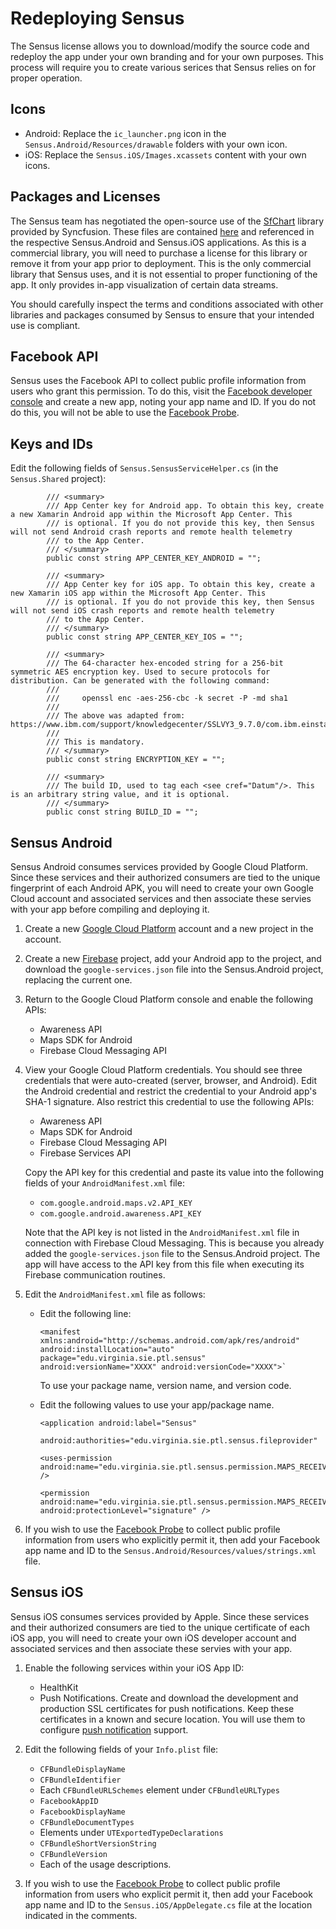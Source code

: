 ﻿---
uid:  redeploying
---

# Redeploying Sensus

The Sensus license allows you to download/modify the source code and redeploy the app 
under your own branding and for your own purposes. This process will
require you to create various serices that Sensus relies on for proper operation.

## Icons

* Android:  Replace the `ic_launcher.png` icon in the `Sensus.Android/Resources/drawable` folders with your own icon.
* iOS:  Replace the `Sensus.iOS/Images.xcassets` content with your own icons.

## Packages and Licenses

The Sensus team has negotiated the open-source use of the [SfChart](https://help.syncfusion.com/wpf/sfchart/getting-started) 
library provided by Syncfusion. These files are contained [here](https://github.com/predictive-technology-laboratory/sensus/tree/develop/dependencies/Syncfusion)
and referenced in the respective Sensus.Android and Sensus.iOS applications. As this is a commercial 
library, you will need to purchase a license for this library or remove it from your app prior to deployment. This is the 
only commercial library that Sensus uses, and it is not essential to proper functioning of the app. It only provides
in-app visualization of certain data streams.

You should carefully inspect the terms and conditions associated with other libraries and packages consumed by 
Sensus to ensure that your intended use is compliant.

## Facebook API

Sensus uses the Facebook API to collect public profile information from users who grant this permission. To do this, 
visit the [Facebook developer console](https://developers.facebook.com) and create a new app, noting your app name and ID.
If you do not do this, you will not be able to use the [Facebook Probe](xref:Sensus.Probes.Apps.FacebookProbe).

## Keys and IDs
Edit the following fields of `Sensus.SensusServiceHelper.cs` (in the `Sensus.Shared` project):

```
        /// <summary>
        /// App Center key for Android app. To obtain this key, create a new Xamarin Android app within the Microsoft App Center. This
        /// is optional. If you do not provide this key, then Sensus will not send Android crash reports and remote health telemetry 
        /// to the App Center.
        /// </summary>
        public const string APP_CENTER_KEY_ANDROID = "";

        /// <summary>
        /// App Center key for iOS app. To obtain this key, create a new Xamarin iOS app within the Microsoft App Center. This
        /// is optional. If you do not provide this key, then Sensus will not send iOS crash reports and remote health telemetry 
        /// to the App Center.
        /// </summary>
        public const string APP_CENTER_KEY_IOS = "";

        /// <summary>
        /// The 64-character hex-encoded string for a 256-bit symmetric AES encryption key. Used to secure protocols for distribution. Can be generated with the following command:
        /// 
        ///     openssl enc -aes-256-cbc -k secret -P -md sha1
        /// 
        /// The above was adapted from:  https://www.ibm.com/support/knowledgecenter/SSLVY3_9.7.0/com.ibm.einstall.doc/topics/t_einstall_GenerateAESkey.html
        /// 
        /// This is mandatory.
        /// </summary>
        public const string ENCRYPTION_KEY = "";

        /// <summary>
        /// The build ID, used to tag each <see cref="Datum"/>. This is an arbitrary string value, and it is optional.
        /// </summary>
        public const string BUILD_ID = "";
```

## Sensus Android

Sensus Android consumes services provided by Google Cloud Platform. Since these services and their authorized consumers are tied
to the unique fingerprint of each Android APK, you will need to create your own Google Cloud account and associated
services and then associate these servies with your app before compiling and deploying it.

1. Create a new [Google Cloud Platform](https://console.cloud.google.com) account and a new project in the account.
1. Create a new [Firebase](https://firebase.google.com/) project, add your Android app to the project, and download 
   the `google-services.json` file into the Sensus.Android project, replacing the current one.
1. Return to the Google Cloud Platform console and enable the following APIs:
   
   * Awareness API
   * Maps SDK for Android
   * Firebase Cloud Messaging API

1. View your Google Cloud Platform credentials. You should see three credentials that were auto-created (server,
   browser, and Android). Edit the Android credential and restrict the credential to your Android app's SHA-1 signature. 
   Also restrict this credential to use the following APIs:

   * Awareness API  
   * Maps SDK for Android
   * Firebase Cloud Messaging API
   * Firebase Services API

   Copy the API key for this credential and paste its value into the following fields of your `AndroidManifest.xml` file:
   
   * `com.google.android.maps.v2.API_KEY`
   * `com.google.android.awareness.API_KEY`
   
   Note that the API key is not listed in the `AndroidManifest.xml` file in connection with Firebase Cloud Messaging. This
   is because you already added the `google-services.json` file to the Sensus.Android project. The app will have access
   to the API key from this file when executing its Firebase communication routines.

1. Edit the `AndroidManifest.xml` file as follows:

   * Edit the following line:

     ```
     <manifest xmlns:android="http://schemas.android.com/apk/res/android" android:installLocation="auto" package="edu.virginia.sie.ptl.sensus" android:versionName="XXXX" android:versionCode="XXXX">`
     ```    
    
     To use your package name, version name, and version code.
    
   * Edit the following values to use your app/package name.

     ```   
     <application android:label="Sensus"
     ```
     
     ```
     android:authorities="edu.virginia.sie.ptl.sensus.fileprovider"
     ```
     
     ```
     <uses-permission android:name="edu.virginia.sie.ptl.sensus.permission.MAPS_RECEIVE" />
     ```
     
     ```
     <permission android:name="edu.virginia.sie.ptl.sensus.permission.MAPS_RECEIVE" android:protectionLevel="signature" />
     ```
   
1. If you wish to use the [Facebook Probe](xref:Sensus.Probes.Apps.FacebookProbe) to collect public profile information from 
   users who explicitly permit it, then add your Facebook app name and ID to the `Sensus.Android/Resources/values/strings.xml` file.
   
## Sensus iOS

Sensus iOS consumes services provided by Apple. Since these services and their authorized consumers are tied
to the unique certificate of each iOS app, you will need to create your own iOS developer account and associated
services and then associate these servies with your app.

1. Enable the following services within your iOS App ID:

   * HealthKit
   * Push Notifications. Create and download the development and production SSL certificates for push notifications. Keep these
     certificates in a known and secure location. You will use them to configure [push notification](xref:push_notifications) support.

1. Edit the following fields of your `Info.plist` file:
   
   * `CFBundleDisplayName`
   * `CFBundleIdentifier`
   * Each `CFBundleURLSchemes` element under `CFBundleURLTypes`
   * `FacebookAppID`
   * `FacebookDisplayName`
   * `CFBundleDocumentTypes`
   * Elements under `UTExportedTypeDeclarations`
   * `CFBundleShortVersionString`
   * `CFBundleVersion`
   * Each of the usage descriptions.

1. If you wish to use the [Facebook Probe](xref:Sensus.Probes.Apps.FacebookProbe) to collect public profile information from 
   users who explicit permit it, then add your Facebook app name and ID to the `Sensus.iOS/AppDelegate.cs` file at the location 
   indicated in the comments.